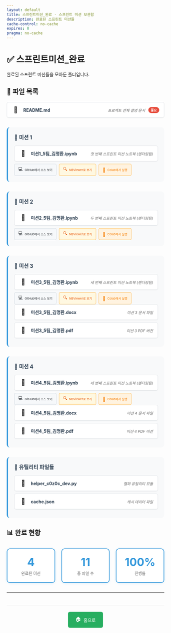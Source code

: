 ```yaml
---
layout: default
title: 스프린트미션_완료 - 스프린트 미션 보관함
description: 완료된 스프린트 미션들
cache-control: no-cache
expires: 0
pragma: no-cache
---
```


# ✅ 스프린트미션_완료

완료된 스프린트 미션들을 모아둔 폴더입니다.

## 📄 파일 목록

<div class="file-list">
  <!-- README 파일 -->
  <div class="file-item featured">
    <a href="{{ site.baseurl }}/스프린트미션_완료/README.html" class="item-link file readme">
      <span class="item-icon">📖</span>
      <span class="item-name">README.md</span>
      <span class="item-desc">프로젝트 전체 설명 문서</span>
      <span class="item-badge">중요</span>
    </a>
  </div>

  <!-- 미션 1 -->
  <div class="mission-group">
    <h3>🎯 미션 1</h3>
    <div class="file-item">
      <a href="{{ site.baseurl }}/스프린트미션_완료/미션1_5팀_김명환.ipynb" class="item-link file notebook" target="_blank">
        <span class="item-icon">📓</span>
        <span class="item-name">미션1_5팀_김명환.ipynb</span>
        <span class="item-desc">첫 번째 스프린트 미션 노트북 (렌더링됨)</span>
      </a>
    </div>
    <div class="file-actions">
      <a href="https://github.com/c0z0c/sprint_mission/blob/master/스프린트미션_완료/미션1_5팀_김명환.ipynb" class="action-link github" target="_blank">
        <span class="action-icon">💻</span>
        <span class="action-text">GitHub에서 소스 보기</span>
      </a>
      <a href="https://nbviewer.org/github/c0z0c/sprint_mission/blob/master/스프린트미션_완료/미션1_5팀_김명환.ipynb" class="action-link nbviewer" target="_blank">
        <span class="action-icon">🔍</span>
        <span class="action-text">NBViewer로 보기</span>
      </a>
      <a href="https://colab.research.google.com/github/c0z0c/sprint_mission/blob/master/스프린트미션_완료/미션1_5팀_김명환.ipynb" class="action-link colab" target="_blank">
        <span class="action-icon">🚀</span>
        <span class="action-text">Colab에서 실행</span>
      </a>
    </div>
  </div>

  <!-- 미션 2 -->
  <div class="mission-group">
    <h3>🎯 미션 2</h3>
    <div class="file-item">
      <a href="{{ site.baseurl }}/스프린트미션_완료/미션2_5팀_김명환.ipynb" class="item-link file notebook" target="_blank">
        <span class="item-icon">📓</span>
        <span class="item-name">미션2_5팀_김명환.ipynb</span>
        <span class="item-desc">두 번째 스프린트 미션 노트북 (렌더링됨)</span>
      </a>
    </div>
    <div class="file-actions">
      <a href="https://github.com/c0z0c/sprint_mission/blob/master/스프린트미션_완료/미션2_5팀_김명환.ipynb" class="action-link github" target="_blank">
        <span class="action-icon">💻</span>
        <span class="action-text">GitHub에서 소스 보기</span>
      </a>
      <a href="https://nbviewer.org/github/c0z0c/sprint_mission/blob/master/스프린트미션_완료/미션2_5팀_김명환.ipynb" class="action-link nbviewer" target="_blank">
        <span class="action-icon">🔍</span>
        <span class="action-text">NBViewer로 보기</span>
      </a>
      <a href="https://colab.research.google.com/github/c0z0c/sprint_mission/blob/master/스프린트미션_완료/미션2_5팀_김명환.ipynb" class="action-link colab" target="_blank">
        <span class="action-icon">🚀</span>
        <span class="action-text">Colab에서 실행</span>
      </a>
    </div>
  </div>

  <!-- 미션 3 -->
  <div class="mission-group">
    <h3>🎯 미션 3</h3>
    <div class="file-item">
      <a href="{{ site.baseurl }}/스프린트미션_완료/미션3_5팀_김명환.ipynb" class="item-link file notebook" target="_blank">
        <span class="item-icon">📓</span>
        <span class="item-name">미션3_5팀_김명환.ipynb</span>
        <span class="item-desc">세 번째 스프린트 미션 노트북 (렌더링됨)</span>
      </a>
    </div>
    <div class="file-actions">
      <a href="https://github.com/c0z0c/sprint_mission/blob/master/스프린트미션_완료/미션3_5팀_김명환.ipynb" class="action-link github" target="_blank">
        <span class="action-icon">💻</span>
        <span class="action-text">GitHub에서 소스 보기</span>
      </a>
      <a href="https://nbviewer.org/github/c0z0c/sprint_mission/blob/master/스프린트미션_완료/미션3_5팀_김명환.ipynb" class="action-link nbviewer" target="_blank">
        <span class="action-icon">🔍</span>
        <span class="action-text">NBViewer로 보기</span>
      </a>
      <a href="https://colab.research.google.com/github/c0z0c/sprint_mission/blob/master/스프린트미션_완료/미션3_5팀_김명환.ipynb" class="action-link colab" target="_blank">
        <span class="action-icon">🚀</span>
        <span class="action-text">Colab에서 실행</span>
      </a>
    </div>
    <div class="file-item">
      <a href="{{ site.baseurl }}/스프린트미션_완료/미션3_5팀_김명환.docx" class="item-link file document" target="_blank">
        <span class="item-icon">📄</span>
        <span class="item-name">미션3_5팀_김명환.docx</span>
        <span class="item-desc">미션 3 문서 파일</span>
      </a>
    </div>
    <div class="file-item">
      <a href="{{ site.baseurl }}/스프린트미션_완료/미션3_5팀_김명환.pdf" class="item-link file pdf" target="_blank">
        <span class="item-icon">📕</span>
        <span class="item-name">미션3_5팀_김명환.pdf</span>
        <span class="item-desc">미션 3 PDF 버전</span>
      </a>
    </div>
  </div>

  <!-- 미션 4 -->
  <div class="mission-group">
    <h3>🎯 미션 4</h3>
    <div class="file-item">
      <a href="{{ site.baseurl }}/스프린트미션_완료/미션4_5팀_김명환.ipynb" class="item-link file notebook" target="_blank">
        <span class="item-icon">📓</span>
        <span class="item-name">미션4_5팀_김명환.ipynb</span>
        <span class="item-desc">네 번째 스프린트 미션 노트북 (렌더링됨)</span>
      </a>
    </div>
    <div class="file-actions">
      <a href="https://github.com/c0z0c/sprint_mission/blob/master/스프린트미션_완료/미션4_5팀_김명환.ipynb" class="action-link github" target="_blank">
        <span class="action-icon">💻</span>
        <span class="action-text">GitHub에서 소스 보기</span>
      </a>
      <a href="https://nbviewer.org/github/c0z0c/sprint_mission/blob/master/스프린트미션_완료/미션4_5팀_김명환.ipynb" class="action-link nbviewer" target="_blank">
        <span class="action-icon">🔍</span>
        <span class="action-text">NBViewer로 보기</span>
      </a>
      <a href="https://colab.research.google.com/github/c0z0c/sprint_mission/blob/master/스프린트미션_완료/미션4_5팀_김명환.ipynb" class="action-link colab" target="_blank">
        <span class="action-icon">🚀</span>
        <span class="action-text">Colab에서 실행</span>
      </a>
    </div>
    <div class="file-item">
      <a href="{{ site.baseurl }}/스프린트미션_완료/미션4_5팀_김명환.docx" class="item-link file document" target="_blank">
        <span class="item-icon">📄</span>
        <span class="item-name">미션4_5팀_김명환.docx</span>
        <span class="item-desc">미션 4 문서 파일</span>
      </a>
    </div>
    <div class="file-item">
      <a href="{{ site.baseurl }}/스프린트미션_완료/미션4_5팀_김명환.pdf" class="item-link file pdf" target="_blank">
        <span class="item-icon">📕</span>
        <span class="item-name">미션4_5팀_김명환.pdf</span>
        <span class="item-desc">미션 4 PDF 버전</span>
      </a>
    </div>
  </div>

  <!-- 유틸리티 파일들 -->
  <div class="mission-group">
    <h3>🔧 유틸리티 파일들</h3>
    <div class="file-item">
      <a href="{{ site.baseurl }}/스프린트미션_완료/helper_c0z0c_dev.py" class="item-link file python" target="_blank">
        <span class="item-icon">🐍</span>
        <span class="item-name">helper_c0z0c_dev.py</span>
        <span class="item-desc">헬퍼 유틸리티 모듈</span>
      </a>
    </div>
    <div class="file-item">
      <div class="item-link file-display">
        <span class="item-icon">💾</span>
        <span class="item-name">cache.json</span>
        <span class="item-desc">캐시 데이터 파일</span>
      </div>
    </div>
  </div>
</div>

## 📊 완료 현황

<div class="completion-stats">
  <div class="stat-card">
    <div class="stat-number">4</div>
    <div class="stat-label">완료된 미션</div>
  </div>
  <div class="stat-card">
    <div class="stat-number">11</div>
    <div class="stat-label">총 파일 수</div>
  </div>
  <div class="stat-card">
    <div class="stat-number">100%</div>
    <div class="stat-label">진행률</div>
  </div>
</div>

---

<div class="navigation-footer">
  <a href="{{ site.baseurl }}/" class="nav-button home">
    <span class="nav-icon">🏠</span> 홈으로
  </a>
</div>

<style>
.file-list {
  margin: 20px 0;
}

.file-item {
  margin-bottom: 8px;
}

.file-item.featured {
  margin-bottom: 20px;
}

.mission-group {
  margin: 30px 0;
  padding: 20px;
  background: #f8f9fa;
  border-radius: 10px;
  border-left: 4px solid #3498db;
}

.mission-group h3 {
  margin: 0 0 15px 0;
  color: #2c3e50;
  font-size: 1.2em;
}

.item-link {
  display: flex;
  align-items: center;
  padding: 12px 15px;
  background: white;
  border-radius: 6px;
  text-decoration: none;
  border: 1px solid #dee2e6;
  transition: all 0.3s ease;
  box-shadow: 0 1px 3px rgba(0,0,0,0.05);
  position: relative;
}

.item-link:hover {
  transform: translateY(-1px);
  box-shadow: 0 3px 6px rgba(0,0,0,0.1);
  text-decoration: none;
}

.item-link.readme:hover {
  background: #e3f2fd;
  border-color: #2196f3;
}

.item-link.notebook:hover {
  background: #fff3e0;
  border-color: #ff9800;
}

.item-link.document:hover {
  background: #e8f5e8;
  border-color: #4caf50;
}

.item-link.pdf:hover {
  background: #ffebee;
  border-color: #f44336;
}

.item-link.python:hover {
  background: #f3e5f5;
  border-color: #9c27b0;
}

.file-display {
  cursor: default;
}

.file-display:hover {
  background: #f5f5f5;
  border-color: #ccc;
}

.item-icon {
  font-size: 20px;
  margin-right: 12px;
  width: 25px;
  text-align: center;
}

.item-name {
  font-weight: bold;
  color: #2c3e50;
  margin-right: 15px;
  flex: 1;
}

.item-desc {
  color: #666;
  font-size: 0.85em;
  font-style: italic;
}

.item-badge {
  background: #e74c3c;
  color: white;
  padding: 2px 8px;
  border-radius: 12px;
  font-size: 0.75em;
  font-weight: bold;
  margin-left: 10px;
}

.completion-stats {
  display: grid;
  grid-template-columns: repeat(auto-fit, minmax(150px, 1fr));
  gap: 20px;
  margin: 30px 0;
}

.stat-card {
  background: white;
  border-radius: 10px;
  padding: 20px;
  text-align: center;
  border: 2px solid #3498db;
  box-shadow: 0 2px 8px rgba(52, 152, 219, 0.1);
}

.stat-number {
  font-size: 2.5em;
  font-weight: bold;
  color: #3498db;
  margin-bottom: 5px;
}

.stat-label {
  color: #666;
  font-size: 0.9em;
}

.navigation-footer {
  margin-top: 40px;
  padding-top: 20px;
  border-top: 1px solid #eee;
  text-align: center;
}

.nav-button {
  display: inline-flex;
  align-items: center;
  padding: 12px 24px;
  background: #27ae60;
  color: white;
  border-radius: 6px;
  text-decoration: none;
  transition: all 0.3s ease;
  margin: 0 10px;
}

.nav-button:hover {
  background: #219a52;
  transform: translateY(-2px);
  text-decoration: none;
  color: white;
}

.nav-icon {
  margin-right: 8px;
  font-size: 16px;
}

.file-actions {
  margin-top: 8px;
  display: flex;
  gap: 8px;
  flex-wrap: wrap;
}

.action-link {
  display: inline-flex;
  align-items: center;
  padding: 6px 12px;
  text-decoration: none;
  border-radius: 4px;
  font-size: 0.85em;
  transition: all 0.3s ease;
  border: 1px solid;
}

.action-link.github {
  background: #f6f8fa;
  color: #24292e;
  border-color: #d0d7de;
}

.action-link.github:hover {
  background: #24292e;
  color: white;
  text-decoration: none;
}

.action-link.nbviewer {
  background: #fff8e1;
  color: #e65100;
  border-color: #ffb74d;
}

.action-link.nbviewer:hover {
  background: #e65100;
  color: white;
  text-decoration: none;
}

.action-link.colab {
  background: #fff3e0;
  color: #f57c00;
  border-color: #ffb74d;
}

.action-link.colab:hover {
  background: #f57c00;
  color: white;
  text-decoration: none;
}

.action-icon {
  margin-right: 6px;
  font-size: 14px;
}

.action-text {
  font-size: 0.8em;
}
</style>
